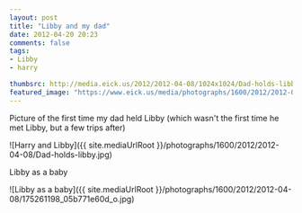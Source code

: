 ```yaml
---
layout: post
title: "Libby and my dad"
date: 2012-04-20 20:23
comments: false
tags: 
- Libby
- harry

thumbsrc: http://media.eick.us/2012/2012-04-08/1024x1024/Dad-holds-libby.jpg
featured_image: "https://www.eick.us/media/photographs/1600/2012/2012-04-08/Dad-holds-libby.jpg"
---
```

Picture of the first time my dad held Libby (which wasn't the first time he met Libby, but a few trips after)



![Harry and Libby]({{ site.mediaUrlRoot }}/photographs/1600/2012/2012-04-08/Dad-holds-libby.jpg)


Libby as a baby



![Libby as a baby]({{ site.mediaUrlRoot }}/photographs/1600/2012/2012-04-08/175261198_05b771e60d_o.jpg)

